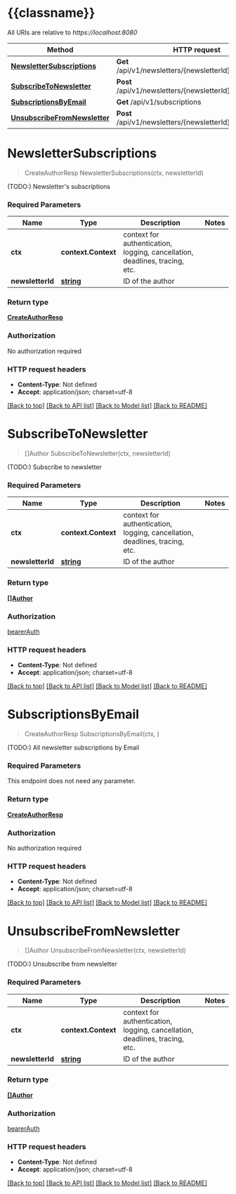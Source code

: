 # {{classname}}

All URIs are relative to *https://localhost:8080*

Method | HTTP request | Description
------------- | ------------- | -------------
[**NewsletterSubscriptions**](SubscriptionApi.md#NewsletterSubscriptions) | **Get** /api/v1/newsletters/{newsletterId}/subscriptions | 
[**SubscribeToNewsletter**](SubscriptionApi.md#SubscribeToNewsletter) | **Post** /api/v1/newsletters/{newsletterId}/subscribe | 
[**SubscriptionsByEmail**](SubscriptionApi.md#SubscriptionsByEmail) | **Get** /api/v1/subscriptions | 
[**UnsubscribeFromNewsletter**](SubscriptionApi.md#UnsubscribeFromNewsletter) | **Post** /api/v1/newsletters/{newsletterId}/unsubscribe | 

# **NewsletterSubscriptions**
> CreateAuthorResp NewsletterSubscriptions(ctx, newsletterId)


(TODO:) Newsletter's subscriptions

### Required Parameters

Name | Type | Description  | Notes
------------- | ------------- | ------------- | -------------
 **ctx** | **context.Context** | context for authentication, logging, cancellation, deadlines, tracing, etc.
  **newsletterId** | [**string**](.md)| ID of the author | 

### Return type

[**CreateAuthorResp**](CreateAuthorResp.md)

### Authorization

No authorization required

### HTTP request headers

 - **Content-Type**: Not defined
 - **Accept**: application/json; charset=utf-8

[[Back to top]](#) [[Back to API list]](../README.md#documentation-for-api-endpoints) [[Back to Model list]](../README.md#documentation-for-models) [[Back to README]](../README.md)

# **SubscribeToNewsletter**
> []Author SubscribeToNewsletter(ctx, newsletterId)


(TODO:) Subscribe to newsletter

### Required Parameters

Name | Type | Description  | Notes
------------- | ------------- | ------------- | -------------
 **ctx** | **context.Context** | context for authentication, logging, cancellation, deadlines, tracing, etc.
  **newsletterId** | [**string**](.md)| ID of the author | 

### Return type

[**[]Author**](Author.md)

### Authorization

[bearerAuth](../README.md#bearerAuth)

### HTTP request headers

 - **Content-Type**: Not defined
 - **Accept**: application/json; charset=utf-8

[[Back to top]](#) [[Back to API list]](../README.md#documentation-for-api-endpoints) [[Back to Model list]](../README.md#documentation-for-models) [[Back to README]](../README.md)

# **SubscriptionsByEmail**
> CreateAuthorResp SubscriptionsByEmail(ctx, )


(TODO:) All newsletter subscriptions by Email

### Required Parameters
This endpoint does not need any parameter.

### Return type

[**CreateAuthorResp**](CreateAuthorResp.md)

### Authorization

No authorization required

### HTTP request headers

 - **Content-Type**: Not defined
 - **Accept**: application/json; charset=utf-8

[[Back to top]](#) [[Back to API list]](../README.md#documentation-for-api-endpoints) [[Back to Model list]](../README.md#documentation-for-models) [[Back to README]](../README.md)

# **UnsubscribeFromNewsletter**
> []Author UnsubscribeFromNewsletter(ctx, newsletterId)


(TODO:) Unsubscribe from newsletter

### Required Parameters

Name | Type | Description  | Notes
------------- | ------------- | ------------- | -------------
 **ctx** | **context.Context** | context for authentication, logging, cancellation, deadlines, tracing, etc.
  **newsletterId** | [**string**](.md)| ID of the author | 

### Return type

[**[]Author**](Author.md)

### Authorization

[bearerAuth](../README.md#bearerAuth)

### HTTP request headers

 - **Content-Type**: Not defined
 - **Accept**: application/json; charset=utf-8

[[Back to top]](#) [[Back to API list]](../README.md#documentation-for-api-endpoints) [[Back to Model list]](../README.md#documentation-for-models) [[Back to README]](../README.md)

